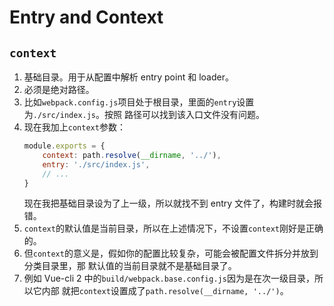 # Entry and Context

## `context`
1. 基础目录。用于从配置中解析 entry point 和 loader。
2. 必须是绝对路径。
3. 比如`webpack.config.js`项目处于根目录，里面的`entry`设置为`./src/index.js`。按照
路径可以找到该入口文件没有问题。
4. 现在我加上`context`参数：
    ```js
    module.exports = {
        context: path.resolve(__dirname, '../'),
        entry: './src/index.js',
        // ...
    }
    ```
    现在我把基础目录设为了上一级，所以就找不到 entry 文件了，构建时就会报错。
5. `context`的默认值是当前目录，所以在上述情况下，不设置`context`刚好是正确的。
6. 但`context`的意义是，假如你的配置比较复杂，可能会被配置文件拆分并放到分类目录里，那
默认值的当前目录就不是基础目录了。
7. 例如 Vue-cli 2 中的`build/webpack.base.config.js`因为是在次一级目录，所以它内部
就把`context`设置成了`path.resolve(__dirname, '../')`。
